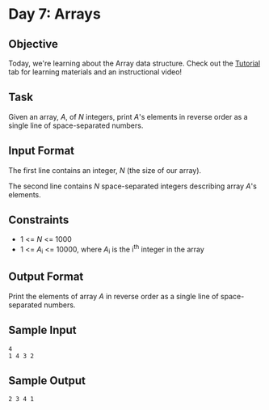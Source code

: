 # Day 7: Arrays

## Objective 
Today, we're learning about the Array data structure. Check out the [Tutorial](https://www.hackerrank.com/challenges/30-arrays/tutorial) tab for learning materials and an instructional video!

## Task 
Given an array, *A*, of *N* integers, print *A*'s elements in reverse order as a single line of space-separated numbers.

## Input Format

The first line contains an integer, *N* (the size of our array). 

The second line contains *N* space-separated integers describing array *A*'s elements.

## Constraints
- 1 <= *N* <= 1000
- 1 <= *A*<sub>i</sub> <= 10000, where *A*<sub>i</sub> is the i<sup>th</sup> integer in the array

## Output Format
Print the elements of array *A* in reverse order as a single line of space-separated numbers.

## Sample Input
```
4
1 4 3 2
```
## Sample Output
```
2 3 4 1
```